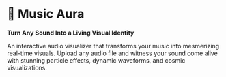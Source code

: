 # 🎵 Music Aura

**Turn Any Sound Into a Living Visual Identity**

An interactive audio visualizer that transforms your music into mesmerizing real-time visuals. Upload any audio file and witness your sound come alive with stunning particle effects, dynamic waveforms, and cosmic visualizations.
